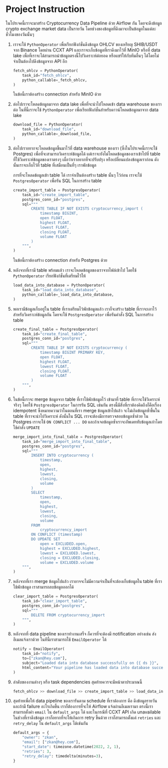 # Project Instruction

ในโปรเจคนี้เราจะมาสร้าง Cryptocurrency Data Pipeline ด้วย Airflow กัน โดยจะดึงข้อมูล crypto exchange market data เป็นรายวัน โดยช่วงของข้อมูลที่ดึงมาจะเป็นข้อมูลในแต่ละชั่วโมงของวันนั้นๆ

1. เราจะใช้ `PythonOperator` เพื่อเรียกฟังก์ชั่นดึงข้อมูล OHLCV ของเหรียญ SHIB/USDT จาก Binance โดยผ่าน CCXT API และเราจะเก็บข้อมูลที่เราดึงมาไว้ที่ MinIO หรือที่ data lake เพื่อที่เราจะได้สามารถนำข้อมูลตรงนี้ไปวิเคราะห์ต่อยอด หรือแชร์ให้กับทีมอื่นๆ ได้โดยไม่จำเป็นต้องไปดึงข้อมูลจาก API อีก

    ```py
    fetch_ohlcv = PythonOperator(
        task_id="fetch_ohlcv",
        python_callable=_fetch_ohlcv,
    )
    ```

    ในข้อนี้เราต้องสร้าง connection สำหรับ MinIO ด้วย

2. ต่อไปเราจะโหลดข้อมูลมาจาก data lake เพื่อที่จะนำไปโหลดเข้า data warehouse ของเราต่อ ในที่นี้เราจะใช้ `PythonOperator` เพื่อเรียกฟังก์ชั่นสำหรับดาวน์โหลดข้อมูลมาจาก data lake

    ```py
    download_file = PythonOperator(
        task_id="download_file",
        python_callable=_download_file,
    )
    ```

3. ต่อไปเราอยากจะโหลดข้อมูลขึ้นมาไว้ที่ data warehouse ของเรา (ซึ่งในโปรเจคนี้เราจะใช้ Postgres) เพื่อที่จะสามารถวิเคราะห์ข้อมูลได้ แต่เราจะยังไม่โหลดข้อมูลของเราเข้าไปที่ table ที่ใช้วิเคราะห์ข้อมูลของเราตรงๆ เผื่อว่าเราอยากที่จะปรับปรุง หรือเปลี่ยนแปลงข้อมูลเราก่อน ดังนั้นเราจะเก็บไว้ที่ table ที่เสมือนเป็นที่ๆ เราพักข้อมูล

    การที่จะโหลดข้อมูลเข้า table ได้ เราจำเป็นต้องสร้าง table นั้นๆ ไว้ก่อน เราจะใช้ `PostgresOperator` เพื่อรัน SQL ในการสร้าง table

    ```py
    create_import_table = PostgresOperator(
        task_id="create_import_table",
        postgres_conn_id="postgres",
        sql="""
            CREATE TABLE IF NOT EXISTS cryptocurrency_import (
                timestamp BIGINT,
                open FLOAT,
                highest FLOAT,
                lowest FLOAT,
                closing FLOAT,
                volume FLOAT
            )
        """,
    )
    ```

    ในข้อนี้เราต้องสร้าง connection สำหรับ Postgres ด้วย

4. หลังจากที่เรามี table พร้อมแล้ว เราจะโหลดข้อมูลของเราจากไฟล์เข้าไป โดยใช้ `PythonOperator` เรียกฟังก์ชั่นที่เตรียมไว้ให้

    ```py
    load_data_into_database = PythonOperator(
        task_id="load_data_into_database",
        python_callable=_load_data_into_database,
    )
    ```

5. พอเรามีข้อมูลเก็บอยู่ใน table ที่เราเตรียมไว้พักข้อมูลแล้ว เราก็จะสร้าง table ที่เราจะเอาไว้สำหรับวิเคราะห์ข้อมูลกัน โดยจะใช้ `PostgresOperator` เพื่อรันคำสั่ง SQL ในการสร้าง table

    ```py
    create_final_table = PostgresOperator(
        task_id="create_final_table",
        postgres_conn_id="postgres",
        sql="""
            CREATE TABLE IF NOT EXISTS cryptocurrency (
                timestamp BIGINT PRIMARY KEY,
                open FLOAT,
                highest FLOAT,
                lowest FLOAT,
                closing FLOAT,
                volume FLOAT
            )
        """,
    )
    ```

6. ในข้อนี้เราจะ merge ข้อมูลจาก table ที่เราใช้พักข้อมูลไว้ เข้ามาที่ table ที่เราจะใช้วิเคราะห์จริงๆ โดยใช้ `PostgresOperator` ในการรัน SQL เช่นกัน ตรงนี้มีสิ่งที่เราต้องคิดถึงก็คือเรื่อง idempotent ซึ่งหมายความว่าในตอนที่เรา merge ข้อมูลเข้าไปแล้ว จะไม่เกิดข้อมูลซ้ำขึ้นใน table ที่เราจะนำไปวิเคราะห์ ดังนั้นใน SQL เราจะต้องมีการตรวจสอบข้อมูลซ้ำด้วย ใน Postgres เราจะใช้ `ON CONFLICT ... DO` และถ้าเจอข้อมูลซ้ำเราจะอัพเดททับข้อมูลเก่าโดยใช้คำสั่ง `UPDATE`

    ```py
    merge_import_into_final_table = PostgresOperator(
        task_id="merge_import_into_final_table",
        postgres_conn_id="postgres",
        sql="""
            INSERT INTO cryptocurrency (
                timestamp,
                open,
                highest,
                lowest,
                closing,
                volume
            )
            SELECT
                timestamp,
                open,
                highest,
                lowest,
                closing,
                volume
            FROM
                cryptocurrency_import
            ON CONFLICT (timestamp)
            DO UPDATE SET
                open = EXCLUDED.open,
                highest = EXCLUDED.highest,
                lowest = EXCLUDED.lowest,
                closing = EXCLUDED.closing,
                volume = EXCLUDED.volume
        """,
    )
    ```

7. หลังจากที่เรา merge ข้อมูลไปแล้ว เราอาจจะไม่มีความจำเป็นที่จะต้องเก็บข้อมูลใน table ที่เราใช้พักข้อมูล เราสามารถลบข้อมูลออกได้

    ```py
    clear_import_table = PostgresOperator(
        task_id="clear_import_table",
        postgres_conn_id="postgres",
        sql="""
            DELETE FROM cryptocurrency_import
        """,
    )
    ```

8. หลังจากที่ data pipeline ของเราทำงานเสร็จ ก็ควรที่จะต้องมี notification อย่างเช่น ส่งอีเมลแจ้งเราด้วย ในทีนี้เราสามารถใช้ `EmailOperator` ได้

    ```py
    notify = EmailOperator(
        task_id="notify",
        to=["zkan@hey.com"],
        subject="Loaded data into database successfully on {{ ds }}",
        html_content="Your pipeline has loaded data into database successfully",
    )
    ```

9. ลำดับของงานต่างๆ หรือ task dependencies สุดท้ายควรจะมีหน้าตาประมาณนี้

    ```py
    fetch_ohlcv >> download_file >> create_import_table >> load_data_into_database >> create_final_table >> merge_import_into_final_table >> clear_import_table >> notify
    ```

10. สุดท้ายเพื่อให้ data pipeline ของเรารันตาม schedule ที่เราต้องการ คือ ดึงข้อมูลรายวัน และถ้ามี failure อะไรเกิดขึ้น เราก็ต้องการที่จะให้ Airflow แจ้งผ่านอีเมลเรามา ตรงนี้เราสามารถตั้งค่า `email` ใน `default_args` ได้ และในกรณีที่ CCXT API เกิด unavailable ในช่วงที่เราดึงข้อมูล เราก็อยากที่จะให้เกิดการ retry ขึ้นด้วย เราก็สามารถตั้งแค่ `retries` และ `retry_delay` ใน `default_args` ได้เช่นกัน

    ```py
    default_args = {
        "owner": "zkan",
        "email": ["zkan@hey.com"],
        "start_date": timezone.datetime(2022, 2, 1),
        "retries": 3,
        "retry_delay": timedelta(minutes=3),
    }
    ```